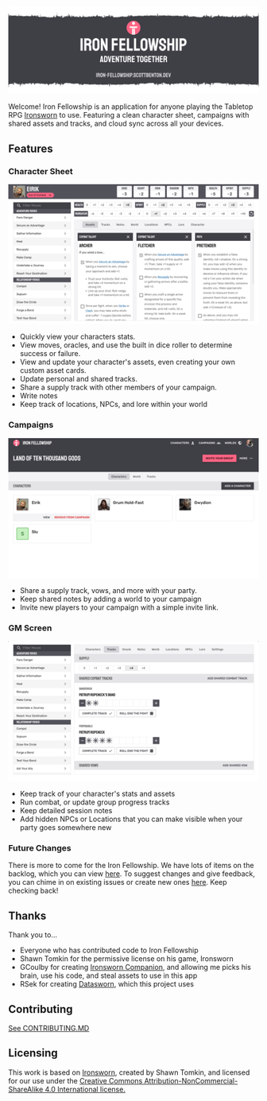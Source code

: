 ![Iron Fellowship](./public/assets/ironsworn-banner.png)

Welcome! Iron Fellowship is an application for anyone playing the Tabletop RPG [Ironsworn](https://www.ironswornrpg.com/) to use.
Featuring a clean character sheet, campaigns with shared assets and tracks, and cloud sync across all your devices.

## Features

### Character Sheet

![Character Sheet Screenshot](./public/assets/CharacterSheet.png)

- Quickly view your characters stats.
- View moves, oracles, and use the built in dice roller to determine success or failure.
- View and update your character's assets, even creating your own custom asset cards.
- Update personal and shared tracks.
- Share a supply track with other members of your campaign.
- Write notes
- Keep track of locations, NPCs, and lore within your world

### Campaigns

![Campaign View Screenshot](./public/assets/CampaignView.png)

- Share a supply track, vows, and more with your party.
- Keep shared notes by adding a world to your campaign
- Invite new players to your campaign with a simple invite link.

### GM Screen

![GM Screen Screenshot](./public/assets/GMScreen.png)

- Keep track of your character's stats and assets
- Run combat, or update group progress tracks
- Keep detailed session notes
- Add hidden NPCs or Locations that you can make visible when your party goes somewhere new

### Future Changes

There is more to come for the Iron Fellowship.
We have lots of items on the backlog, which you can view [here](https://github.com/users/scottbenton/projects/5).
To suggest changes and give feedback, you can chime in on existing issues or create new ones [here](https://github.com/scottbenton/Iron-Fellowship/issues).
Keep checking back!

## Thanks

Thank you to...

- Everyone who has contributed code to Iron Fellowship
- Shawn Tomkin for the permissive license on his game, Ironsworn
- GCoulby for creating [Ironsworn Companion](https://github.com/gcoulby/IronswornCompanion), and allowing me picks his brain, use his code, and steal assets to use in this app
- RSek for creating [Datasworn](https://github.com/rsek/datasworn), which this project uses

## Contributing

[See CONTRIBUTING.MD](./CONTRIBUTING.md)

## Licensing

This work is based on [Ironsworn](https://www.ironswornrpg.com), created by Shawn Tomkin, and licensed for our use under the [Creative Commons Attribution-NonCommercial-ShareAlike 4.0 International license.](https://creativecommons.org/licenses/by-nc-sa/4.0/)
